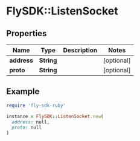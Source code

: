 # FlySDK::ListenSocket

## Properties

| Name | Type | Description | Notes |
| ---- | ---- | ----------- | ----- |
| **address** | **String** |  | [optional] |
| **proto** | **String** |  | [optional] |

## Example

```ruby
require 'fly-sdk-ruby'

instance = FlySDK::ListenSocket.new(
  address: null,
  proto: null
)
```

